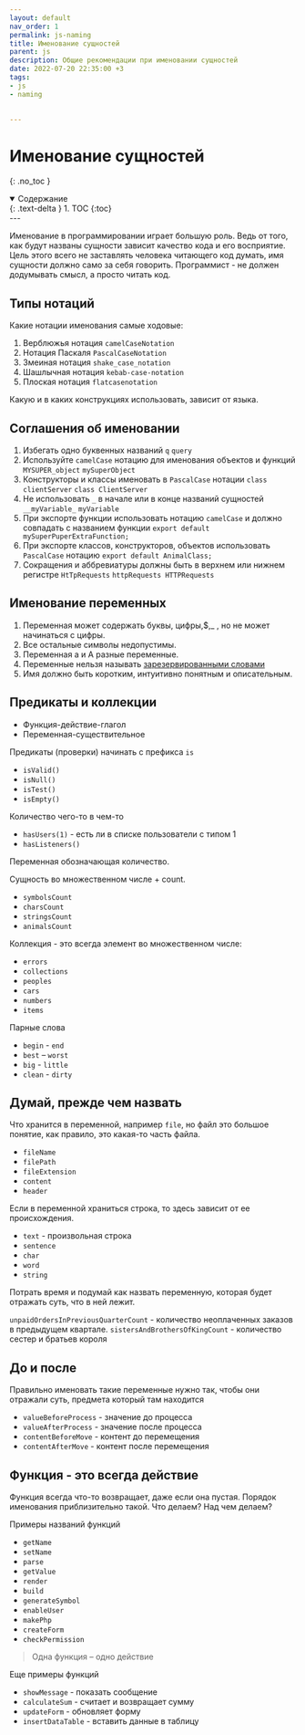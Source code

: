 ```yaml
---
layout: default
nav_order: 1
permalink: js-naming
title: Именование сущностей
parent: js
description: Общие рекомендации при именовании сущностей
date: 2022-07-20 22:35:00 +3
tags:
- js
- naming

  
---
```


# Именование сущностей
{: .no_toc }

<details open markdown="block">
  <summary>
    Содержание
  </summary>
  {: .text-delta }
1. TOC
{:toc}
</details>
---

Именование в программировании играет большую роль. Ведь от того, как будут названы сущности зависит качество кода и
его восприятие. 
Цель этого всего не заставлять человека читающего код думать, имя сущности должно само за себя говорить.
Программист - не должен додумывать смысл, а просто читать код.

## Типы нотаций 

Какие нотации именования самые ходовые:

1. Верблюжья нотация `camelCaseNotation`
2. Нотация Паскаля `PascalCaseNotation`
3. Змеиная нотация `shake_case_notation`
4. Шашлычная нотация `kebab-case-notation`
5. Плоская нотация `flatcasenotation`

Какую и в каких конструкциях использовать, зависит от языка.

## Соглашения об именовании

1. Избегать одно буквенных названий <span class="text-red-300">`q`</span> <span class="text-green-300">`query`</span>
2. Используйте `camelCase` нотацию для именования объектов и функций <span class="text-red-300">`MYSUPER_object`</span> <span class="text-green-300">`mySuperObject`</span>
3. Конструкторы и классы именовать в `PascalCase` нотации <span class="text-red-300">`class clientServer`</span> <span class="text-green-300">`class ClientServer`</span>
4. Не использовать `_` в начале или в конце названий сущностей <span class="text-red-300">`__myVariable_`</span> <span class="text-green-300">`myVariable`</span>
5. При экспорте функции использовать нотацию `camelCase` и должно совпадать с названием функции <span class="text-green-300">`export default mySuperPuperExtraFunction;`</span>
6. При экспорте классов, конструкторов, объектов использовать `PascalCase` нотацию <span class="text-green-300">`export default AnimalClass;`</span>
7. Сокращения и аббревиатуры должны быть в верхнем или нижнем регистре <span class="text-red-300">`HtTpRequests`</span> <span class="text-green-300">`httpRequests HTTPRequests`</span>

## Именование переменных

1. Переменная может содержать буквы, цифры,$,_ , но не может начинаться с цифры.
2. Все остальные символы недопустимы.
3. Переменная a и A разные переменные.
4. Переменные нельзя называть [зарезервированными словами](https://developer.mozilla.org/ru/docs/Web/JavaScript/Reference/Lexical_grammar#%D0%BA%D0%BB%D1%8E%D1%87%D0%B5%D0%B2%D1%8B%D0%B5_%D1%81%D0%BB%D0%BE%D0%B2%D0%B0)
5. Имя должно быть коротким, интуитивно понятным и описательным.

## Предикаты и коллекции

- Функция-действие-глагол
- Переменная-существительное

Предикаты (проверки) начинать с префикса `is`

- `isValid()`
- `isNull()`
- `isTest()`
- `isEmpty()`

Количество чего-то в чем-то

- `hasUsers(1)` - есть ли в списке пользователи с типом 1
- `hasListeners()`

Переменная обозначающая количество.

Сущность во множественном числе + count.

- `symbolsCount`
- `charsCount`
- `stringsCount`
- `animalsCount`

Коллекция - это всегда элемент во множественном числе:

- `errors`
- `collections`
- `peoples`
- `cars`
- `numbers`
- `items`

Парные слова

- `begin` - `end`
- `best` – `worst`
- `big` - `little`
- `clean` - `dirty`


## Думай, прежде чем назвать

Что хранится в переменной, например `file`, но файл это большое понятие, как правило, это какая-то часть файла.

- `fileName`
- `filePath`
- `fileExtension`
- `content`
- `header`

Если в переменной храниться строка, то здесь зависит от ее происхождения.

- `text` - произвольная строка
- `sentence`
- `char`
- `word`
- `string`

Потрать время и подумай как назвать переменную, которая будет отражать суть, что в ней лежит.

`unpaidOrdersInPreviousQuarterCount` - количество неоплаченных заказов в предыдущем квартале.
`sistersAndBrothersOfKingCount` - количество сестер и братьев короля

## До и после

Правильно именовать такие переменные нужно так, чтобы они отражали суть, предмета который там находится

- `valueBeforeProcess` - значение до процесса
- `valueAfterProcess` - значение после процесса
- `contentBeforeMove` - контент до перемещения
- `contentAfterMove` - контент после перемещения

## Функция - это всегда действие

Функция всегда что-то возвращает, даже если она пустая.
Порядок именования приблизительно такой. Что делаем? Над чем делаем?

Примеры названий функций

- `getName`
- `setName`
- `parse`
- `getValue`
- `render`
- `build`
- `generateSymbol`
- `enableUser`
- `makePhp`
- `createForm`
- `checkPermission`

> Одна функция – одно действие


Еще примеры функций

- `showMessage` - показать сообщение
- `calculateSum` - считает и возвращает сумму
- `updateForm` - обновляет форму
- `insertDataTable` - вставить данные в таблицу